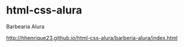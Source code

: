 # html-css-alura
 
Barbearia Alura

<a src="http://hhenrique23.github.io/html-css-alura/barberia alura/index.html">http://hhenrique23.github.io/html-css-alura/barberia-alura/index.html</a>
